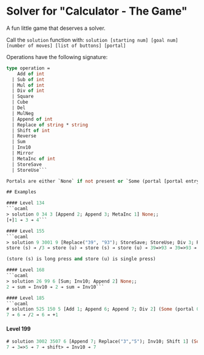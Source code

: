 # Solver for "Calculator - The Game"

A fun little game that deserves a solver. 

Call the `solution` function with: `solution [starting num] [goal num] [number of moves] [list of buttons] [portal]`

Operations have the following signature:

```ocaml
type operation =
    Add of int
  | Sub of int
  | Mul of int
  | Div of int
  | Square
  | Cube
  | Del
  | MulNeg
  | Append of int
  | Replace of string * string
  | Shift of int
  | Reverse
  | Sum
  | Inv10
  | Mirror
  | MetaInc of int
  | StoreSave
  | StoreUse```

Portals are either `None` if not present or `Some (portal [portal entry] [portal exit])` where `entry < exit` and we start counting from the right (and from 0).

## Examples

#### Level 134
```ocaml
> solution 0 34 3 [Append 2; Append 3; MetaInc 1] None;;
[+]1 ➔ 3 ➔ 4```

#### Level 155
```ocaml
> solution 9 3001 9 [Replace("39", "93"); StoreSave; StoreUse; Div 3; Replace("31", "00")] None;;
store (s) ➔ /3 ➔ store (u) ➔ store (s) ➔ store (u) ➔ 39=>93 ➔ 39=>93 ➔ /3 ➔ 31=>00```

(store (s) is long press and store (u) is single press)

#### Level 168
```ocaml
> solution 26 99 6 [Sum; Inv10; Append 2] None;;
2 ➔ sum ➔ Inv10 ➔ 2 ➔ sum ➔ Inv10```

#### Level 185
```ocaml
# solution 525 150 5 [Add 1; Append 6; Append 7; Div 2] (Some (portal 0 3));;
7 ➔ 6 ➔ /2 ➔ 6 ➔ +1
```

#### Level 199
```ocaml
# solution 3002 3507 6 [Append 7; Replace("3","5"); Inv10; Shift 1] (Some (portal 0 4));;
7 ➔ 3=>5 ➔ 7 ➔ shift> ➔ Inv10 ➔ 7
```
